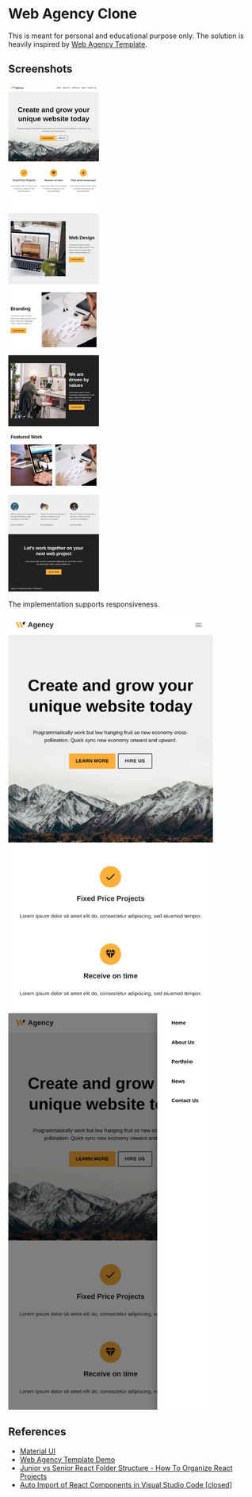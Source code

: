 # Web Agency Clone

This is meant for personal and educational purpose only. The solution is heavily inspired by [Web Agency Template](https://themeisle.com/themes/neve/starter-sites/?utm_source=themeisle&utm_medium=product&utm_campaign=themes/neve).

## Screenshots

![Full layout](./web-agency.jpg)

The implementation supports responsiveness.

<img src="./web_agency_responsive.png" alt="Responsive" height="800px">
<img src="./web_agency_responsive_menu.png" alt="Drawer menu" height="800px">


## References

- [Material UI](https://mui.com/)
- [Web Agency Template Demo](https://demosites.io/web-agency-gb/)
- [Junior vs Senior React Folder Structure - How To Organize React Projects](https://www.youtube.com/watch?v=UUga4-z7b6s&list=PLQhjK2LZURLFS_pcWmhoaAvoIeRQxj4y1&index=6&ab_channel=WebDevSimplified)
- [Auto Import of React Components in Visual Studio Code [closed]](https://stackoverflow.com/questions/60637561/auto-import-of-react-components-in-visual-studio-code)
